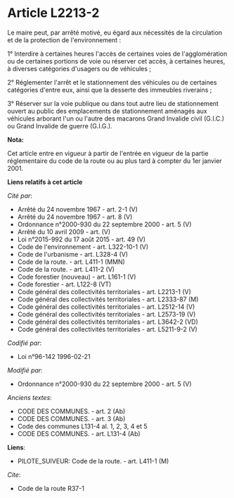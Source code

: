 # Article L2213-2

Le maire peut, par arrêté motivé, eu égard aux nécessités de la circulation et de la protection de l'environnement :

1° Interdire à certaines heures l'accès de certaines voies de l'agglomération ou de certaines portions de voie ou réserver
cet accès, à certaines heures, à diverses catégories d'usagers ou de véhicules ;

2° Réglementer l'arrêt et le stationnement des véhicules ou de certaines catégories d'entre eux, ainsi que la desserte des
immeubles riverains ;

3° Réserver sur la voie publique ou dans tout autre lieu de stationnement ouvert au public des emplacements de stationnement
aménagés aux véhicules arborant l'un ou l'autre des macarons Grand Invalide civil (G.I.C.) ou Grand Invalide de guerre
(G.I.G.).

**Nota:**

Cet article entre en vigueur à partir de l'entrée en vigueur de la partie réglementaire du code de la route ou au plus tard à
compter du 1er janvier 2001.

**Liens relatifs à cet article**

_Cité par_:

  - Arrêté du 24 novembre 1967 - art. 2-1 (V)
  - Arrêté du 24 novembre 1967 - art. 8 (V)
  - Ordonnance n°2000-930 du 22 septembre 2000 - art. 5 (V)
  - Arrêté du 10 avril 2009 - art. (V)
  - Loi n°2015-992 du 17 août 2015 - art. 49 (V)
  - Code de l'environnement - art. L322-10-1 (V)
  - Code de l'urbanisme - art. L328-4 (V)
  - Code de la route. - art. L411-1 (MMN)
  - Code de la route. - art. L411-2 (V)
  - Code forestier (nouveau) - art. L161-1 (V)
  - Code forestier - art. L122-8 (VT)
  - Code général des collectivités territoriales - art. L2213-1 (V)
  - Code général des collectivités territoriales - art. L2333-87 (M)
  - Code général des collectivités territoriales - art. L2512-14 (V)
  - Code général des collectivités territoriales - art. L2573-19 (V)
  - Code général des collectivités territoriales - art. L3642-2 (VD)
  - Code général des collectivités territoriales - art. L5211-9-2 (V)

_Codifié par_:

  - Loi n°96-142 1996-02-21

_Modifié par_:

  - Ordonnance n°2000-930 du 22 septembre 2000 - art. 5 (V)

_Anciens textes_:

  - CODE DES COMMUNES. - art. 2 (Ab)
  - CODE DES COMMUNES. - art. 3 (Ab)
  - Code des communes L131-4 al. 1, 2, 3, 4 et 5
  - CODE DES COMMUNES. - art. L131-4 (Ab)

**Liens**:

  - PILOTE_SUIVEUR: Code de la route. - art. L411-1 (M)

_Cite_:

  - Code de la route R37-1
